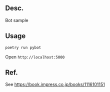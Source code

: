 ## Desc.

Bot sample

## Usage

```
poetry run pybot
```

Open `http://localhost:5000`

## Ref.

See https://book.impress.co.jp/books/1116101151
